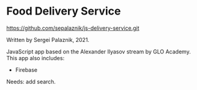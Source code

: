 # Food Delivery Service

https://github.com/sepalaznik/js-delivery-service.git

Written by Sergei Palaznik, 2021.

JavaScript app based on the Alexander Ilyasov stream by GLO Academy. This app also includes:
- Firebase

Needs: add search.